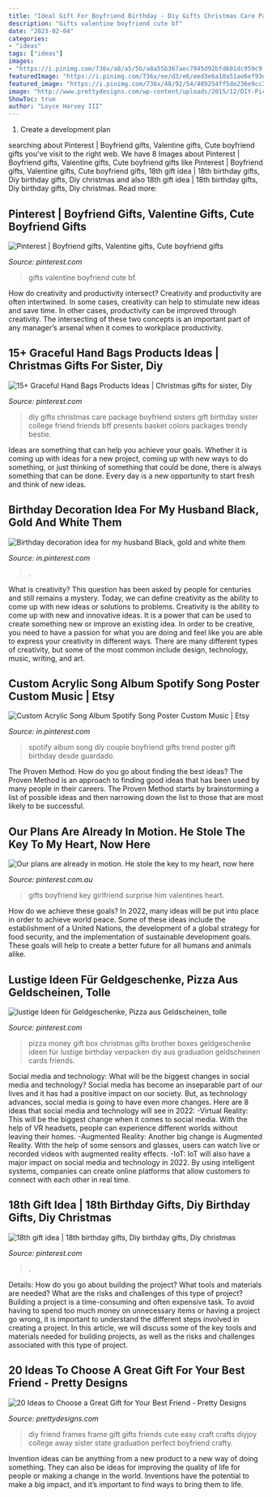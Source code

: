 ```yaml
---
title: "Ideal Gift For Boyfriend Birthday - Diy Gifts Christmas Care Package Boyfriend Sisters Gift Birthday Sister College Friend Friends Bff Presents Basket Colors Packages Trendy Bestie"
description: "Gifts valentine boyfriend cute bf"
date: "2023-02-04"
categories:
- "ideas"
tags: ["ideas"]
images:
- "https://i.pinimg.com/736x/a8/a5/5b/a8a55b367aec7945d92bfd601dc959c9.jpg"
featuredImage: "https://i.pinimg.com/736x/ee/d3/e6/eed3e6a18a51ae6ef93db22267e77cc1.jpg"
featured_image: "https://i.pinimg.com/736x/48/92/54/489254ff5de236e9cc351d4bf935031b.jpg"
image: "http://www.prettydesigns.com/wp-content/uploads/2015/12/DIY-Picture-Frames.jpg"
ShowToc: true
author: "Loyce Harvey III"
---
```



1. Create a development plan 

	

		
searching about Pinterest | Boyfriend gifts, Valentine gifts, Cute boyfriend gifts you've visit to the right web. We have 8 Images about Pinterest | Boyfriend gifts, Valentine gifts, Cute boyfriend gifts like Pinterest | Boyfriend gifts, Valentine gifts, Cute boyfriend gifts, 18th gift idea | 18th birthday gifts, Diy birthday gifts, Diy christmas and also 18th gift idea | 18th birthday gifts, Diy birthday gifts, Diy christmas. Read more:
		
    
## Pinterest | Boyfriend Gifts, Valentine Gifts, Cute Boyfriend Gifts

<img loading=lazy src="https://i.pinimg.com/736x/f5/d4/bf/f5d4bfa31af3f46c0ecdae1f47270502.jpg" onerror="this.onerror=null;this.src='https://tse2.mm.bing.net/th?id=OIP.-zH-nyU1dwS6hNOzgJyduAHaJ4&amp;pid=15.1';" alt="Pinterest | Boyfriend gifts, Valentine gifts, Cute boyfriend gifts">

_Source: pinterest.com_

>gifts valentine boyfriend cute bf. 

	

How do creativity and productivity intersect?
Creativity and productivity are often intertwined. In some cases, creativity can help to stimulate new ideas and save time. In other cases, productivity can be improved through creativity. The intersecting of these two concepts is an important part of any manager’s arsenal when it comes to workplace productivity.

    
## 15+ Graceful Hand Bags Products Ideas | Christmas Gifts For Sister, Diy

<img loading=lazy src="https://i.pinimg.com/736x/48/92/54/489254ff5de236e9cc351d4bf935031b.jpg" onerror="this.onerror=null;this.src='https://tse3.mm.bing.net/th?id=OIP.N9RZuqh52Wr5S0JVEat0fAAAAA&amp;pid=15.1';" alt="15+ Graceful Hand Bags Products Ideas | Christmas gifts for sister, Diy">

_Source: pinterest.com_

>diy gifts christmas care package boyfriend sisters gift birthday sister college friend friends bff presents basket colors packages trendy bestie. 

	

Ideas are something that can help you achieve your goals. Whether it is coming up with ideas for a new project, coming up with new ways to do something, or just thinking of something that could be done, there is always something that can be done. Every day is a new opportunity to start fresh and think of new ideas.

    
## Birthday Decoration Idea For My Husband Black, Gold And White Them

<img loading=lazy src="https://i.pinimg.com/736x/ee/d3/e6/eed3e6a18a51ae6ef93db22267e77cc1.jpg" onerror="this.onerror=null;this.src='https://tse4.mm.bing.net/th?id=OIP.I0dTuo-Qv7IBu03O_q-MQgHaJ3&amp;pid=15.1';" alt="Birthday decoration idea for my husband Black, gold and white them">

_Source: in.pinterest.com_

>. 

	

What is creativity? This question has been asked by people for centuries and still remains a mystery. Today, we can define creativity as the ability to come up with new ideas or solutions to problems.
Creativity is the ability to come up with new and innovative ideas. It is a power that can be used to create something new or improve an existing idea. In order to be creative, you need to have a passion for what you are doing and feel like you are able to express your creativity in different ways. There are many different types of creativity, but some of the most common include design, technology, music, writing, and art.

    
## Custom Acrylic Song Album Spotify Song Poster Custom Music | Etsy

<img loading=lazy src="https://i.pinimg.com/736x/a8/a5/5b/a8a55b367aec7945d92bfd601dc959c9.jpg" onerror="this.onerror=null;this.src='https://tse3.mm.bing.net/th?id=OIP.BuLlm-iwPYd4a6Wd8OdYEwHaJ3&amp;pid=15.1';" alt="Custom Acrylic Song Album Spotify Song Poster Custom Music | Etsy">

_Source: in.pinterest.com_

>spotify album song diy couple boyfriend gifts trend poster gift birthday desde guardado. 

	

The Proven Method: How do you go about finding the best ideas?
The Proven Method is an approach to finding good ideas that has been used by many people in their careers. The Proven Method starts by brainstorming a list of possible ideas and then narrowing down the list to those that are most likely to be successful.

    
## Our Plans Are Already In Motion. He Stole The Key To My Heart, Now Here

<img loading=lazy src="https://i.pinimg.com/736x/89/cf/78/89cf78e3a626b01acd4f3a065a81c410--boyfriend-surprises-surprise-boyfriend.jpg" onerror="this.onerror=null;this.src='https://tse1.mm.bing.net/th?id=OIP.b1vK6v2dKXHdyEq0Xbb6xQHaJ3&amp;pid=15.1';" alt="Our plans are already in motion. He stole the key to my heart, now here">

_Source: pinterest.com.au_

>gifts boyfriend key girlfriend surprise him valentines heart. 

	

How do we achieve these goals?
In 2022, many ideas will be put into place in order to achieve world peace. Some of these ideas include the establishment of a United Nations, the development of a global strategy for food security, and the implementation of sustainable development goals. These goals will help to create a better future for all humans and animals alike.

    
## Lustige Ideen Für Geldgeschenke, Pizza Aus Geldscheinen, Tolle

<img loading=lazy src="https://i.pinimg.com/736x/be/ba/04/beba041f274c35f3c483d281969883af.jpg" onerror="this.onerror=null;this.src='https://tse1.mm.bing.net/th?id=OIP.QGqO0Jzw4yKzgzt9uz3oTgHaNK&amp;pid=15.1';" alt="lustige Ideen für Geldgeschenke, Pizza aus Geldscheinen, tolle">

_Source: pinterest.com_

>pizza money gift box christmas gifts brother boxes geldgeschenke ideen für lustige birthday verpacken diy aus graduation geldscheinen cards friends. 

	

Social media and technology: What will be the biggest changes in social media and technology?
Social media has become an inseparable part of our lives and it has had a positive impact on our society. But, as technology advances, social media is going to have even more changes. Here are 8 ideas that social media and technology will see in 2022: 
-Virtual Reality: This will be the biggest change when it comes to social media. With the help of VR headsets, people can experience different worlds without leaving their homes. 
-Augmented Reality: Another big change is Augmented Reality. With the help of some sensors and glasses, users can watch live or recorded videos with augmented reality effects. 
-IoT: IoT will also have a major impact on social media and technology in 2022. By using intelligent systems, companies can create online platforms that allow customers to connect with each other in real time.

    
## 18th Gift Idea | 18th Birthday Gifts, Diy Birthday Gifts, Diy Christmas

<img loading=lazy src="https://i.pinimg.com/736x/a7/4a/c7/a74ac7b0e3ad95720568341da4eacc73.jpg" onerror="this.onerror=null;this.src='https://tse3.mm.bing.net/th?id=OIP.Ft_LFEuzb0nPEaT9phtqlAHaNK&amp;pid=15.1';" alt="18th gift idea | 18th birthday gifts, Diy birthday gifts, Diy christmas">

_Source: pinterest.com_

>. 

	

Details: How do you go about building the project? What tools and materials are needed? What are the risks and challenges of this type of project?
Building a project is a time-consuming and often expensive task. To avoid having to spend too much money on unnecessary items or having a project go wrong, it is important to understand the different steps involved in creating a project. In this article, we will discuss some of the key tools and materials needed for building projects, as well as the risks and challenges associated with this type of project.

    
## 20 Ideas To Choose A Great Gift For Your Best Friend - Pretty Designs

<img loading=lazy src="http://www.prettydesigns.com/wp-content/uploads/2015/12/DIY-Picture-Frames.jpg" onerror="this.onerror=null;this.src='https://tse3.mm.bing.net/th?id=OIP.Y_iMEpXmTRTZT7sZVQn8KQHaJ6&amp;pid=15.1';" alt="20 Ideas to Choose a Great Gift for Your Best Friend - Pretty Designs">

_Source: prettydesigns.com_

>diy friend frames frame gift gifts friends cute easy craft crafts diyjoy college away sister state graduation perfect boyfriend crafty. 

	

Invention ideas can be anything from a new product to a new way of doing something. They can also be ideas for improving the quality of life for people or making a change in the world. Inventions have the potential to make a big impact, and it’s important to find ways to bring them to life.

